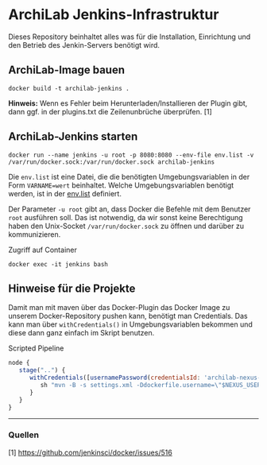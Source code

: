 # ArchiLab Jenkins-Infrastruktur
Dieses Repository beinhaltet alles was für die Installation, Einrichtung und den Betrieb des Jenkin-Servers benötigt wird.


## ArchiLab-Image bauen

``` posh
docker build -t archilab-jenkins .
```

**Hinweis:** Wenn es Fehler beim Herunterladen/Installieren der Plugin gibt, dann ggf. in der plugins.txt die Zeilenunbrüche überprüfen. [1]

## ArchiLab-Jenkins starten
``` posh
docker run --name jenkins -u root -p 8080:8080 --env-file env.list -v /var/run/docker.sock:/var/run/docker.sock archilab-jenkins
```

Die `env.list` ist eine Datei, die die benötigten Umgebungsvariablen in der Form `VARNAME=wert` beinhaltet. Welche Umgebungsvariablen benötigt werden, ist in der [env.list](https://github.com/Archi-Lab/archilab-jenkins/blob/master/env.list) definiert.

Der Parameter `-u root` gibt an, dass Docker die Befehle mit dem Benutzer `root` ausführen soll. Das ist notwendig, da wir sonst keine Berechtigung haben den Unix-Socket `/var/run/docker.sock` zu öffnen und darüber zu kommunizieren.

Zugriff auf Container
``` posh
docker exec -it jenkins bash
```

## Hinweise für die Projekte
Damit man mit maven über das Docker-Plugin das Docker Image zu unserem Docker-Repository pushen kann, benötigt man Credentials. Das kann man über `withCredentials()` in Umgebungsvariablen bekommen und diese dann ganz einfach im Skript benutzen.

Scripted Pipeline
``` javascript
node {
   stage("..") {
      withCredentials([usernamePassword(credentialsId: 'archilab-nexus-jenkins', usernameVariable: 'NEXUS_USERNAME', passwordVariable: 'NEXUS_PASSWORD')]) {
         sh "mvn -B -s settings.xml -Ddockerfile.username=\"$NEXUS_USERNAME\" -Ddockerfile.password=\"$NEXUS_PASSWORD\" -Drevision=${revision} clean deploy"
      }
   }
}
```

---
### Quellen

[1] https://github.com/jenkinsci/docker/issues/516
